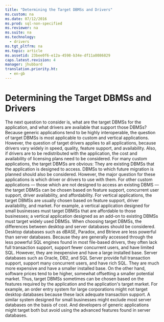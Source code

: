 ```yaml
---
title: "Determining the Target DBMSs and Drivers"
ms.custom: na
ms.date: 07/12/2016
ms.prod: sql-non-specified
ms.reviewer: na
ms.suite: na
ms.technology: 
  - drivers
ms.tgt_pltfrm: na
ms.topic: article
ms.assetid: 23bee0f6-e12a-4598-b34e-df11a8086829
caps.latest.revision: 4
manager: jhubbard
translation.priority.ht: 
  - en-gb
---
```

# Determining the Target DBMSs and Drivers
<?xml version="1.0" encoding="utf-8"?>
<developerConceptualDocument xmlns="http://ddue.schemas.microsoft.com/authoring/2003/5" xmlns:xlink="http://www.w3.org/1999/xlink" xmlns:xsi="http://www.w3.org/2001/XMLSchema-instance" xsi:schemaLocation="http://ddue.schemas.microsoft.com/authoring/2003/5 http://dduestorage.blob.core.windows.net/ddueschema/developer.xsd">
  <introduction>
    <para>The next question to consider is, what are the target DBMSs for the application, and what drivers are available that support those DBMSs? Because generic applications tend to be highly interoperable, the question of target DBMSs is most applicable to custom and vertical applications. However, the question of target drivers applies to all applications, because drivers vary widely in speed, quality, feature support, and availability. Also, if drivers are to be redistributed with the application, the cost and availability of licensing plans need to be considered.</para>
    <para>For many custom applications, the target DBMSs are obvious: They are existing DBMSs that the application is designed to access. DBMSs to which future migration is planned should also be considered. However, the major question for these applications is which driver or drivers to use with them. For other custom applications — those which are not designed to access an existing DBMS — the target DBMSs can be chosen based on feature support, concurrent user support, driver availability, and affordability.</para>
    <para>For vertical applications, the target DBMSs are usually chosen based on feature support, driver availability, and market. For example, a vertical application designed for small businesses must target DBMSs that are affordable to those businesses; a vertical application designed as an add-on to existing DBMSs must target widely used DBMSs.</para>
    <para>When choosing target DBMSs, the differences between desktop and server databases should be considered. Desktop databases such as dBASE, Paradox, and Btrieve are less powerful than server databases. Because they are generally accessed through the less powerful SQL engines found in most file-based drivers, they often lack full transaction support, support fewer concurrent users, and have limited SQL. However, they are inexpensive and have a large installed base.</para>
    <para>Server databases such as Oracle, DB2, and SQL Server provide full transaction support, support many concurrent users, and have rich SQL. They are much more expensive and have a smaller installed base. On the other hand, software prices tend to be higher, somewhat offsetting a smaller potential market.</para>
    <para>Thus, target DBMSs sometimes can be chosen based on the features required by the application and the application's target market. For example, an order entry system for large corporations might not target desktop databases because these lack adequate transaction support. A similar system designed for small businesses might exclude most server databases on the basis of cost. And developers of generic applications might target both but avoid using the advanced features found in server databases.</para>
  </introduction>
  <relatedTopics />
</developerConceptualDocument>